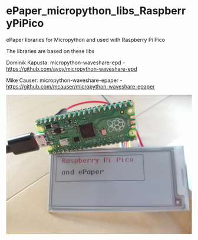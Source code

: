 # ePaper_micropython_libs_RaspberryPiPico
ePaper libraries for Micropython and used with Raspberry Pi Pico

The libraries are based on these libs

Dominik Kapusta: micropython-waveshare-epd - https://github.com/ayoy/micropython-waveshare-epd

Mike Causer: micropython-waveshare-epaper - https://github.com/mcauser/micropython-waveshare-epaper

![Picture of Raspberry Pi Pico and 2.9 BWR ePaper](https://github.com/petus/ePaper_micropython_libs_RaspberryPiPico/blob/main/ePaper_2.9_BWR.jpg)
